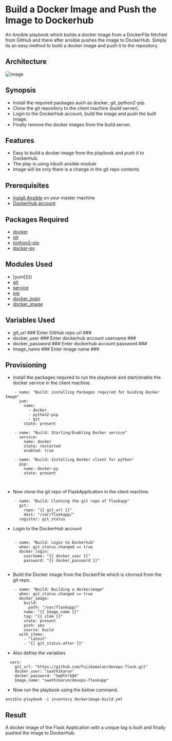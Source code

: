 # Build a Docker Image and Push the Image to Dockerhub

An Ansible playbook which builds a docker image from a DockerFile fetched from GitHub and there after ansible pushes the image to DockerHub. Simply its an easy method to build a docker image and push it to the repository.

## Architecture

![image](https://user-images.githubusercontent.com/94472101/149037381-ca31ba23-55af-4c8f-8ebd-d5d21f069ca6.png)


## Synopsis

 - Install the required packages such as docker, git, python2-pip.
 - Clone the git repository to the client machine (build server).
 - Login to the DockerHub account, build the image and push the built image.
 - Finally remove the docker images from the build server.

## Features

 - Easy to build a docker image from the playbook and push it to DockerHub.
 - The play is using inbuilt ansible module
 - Image will be only there is a change in the git repo contents

## Prerequisites
 
 - [Install Ansible](https://devopsmyway.com/how-to-install-ansible-on-amazon-linuxec2/) on your master machine
 - [DockerHub account](https://hub.docker.com/)
 
## Packages Required

 - [docker](https://docs.docker.com/engine/install/)
 - [git](https://git-scm.com/downloads)
 - [python2-pip](https://pip.pypa.io/en/stable/installation/)
 - [docker-py](https://pypi.org/project/docker-py/)

## Modules Used
 - [yum[(())
 - [git](https://docs.ansible.com/ansible/2.5/modules/git_module.html)
 - [service](https://docs.ansible.com/ansible/2.5/modules/service_module.html)
 - [pip](https://docs.ansible.com/ansible/2.4/pip_module.html)
 - [docker_login](https://docs.ansible.com/ansible/2.9/modules/docker_login_module.html)
 - [docker_image](https://docs.ansible.com/ansible/2.4/docker_image_module.html)

## Variables Used

 - git_url                                           ### Enter GitHub repo url ###
 - docker_user                                       ### Enter dockerhub account username ###
 - docker_password                                   ### Enter dockerhub account password ###
 - Image_name                                        ### Enter Image name ###
 

## Provisioning

- Install the packages required to run the playbook and start/enable the docker service in the client machine.

```
    - name: "Build: installing Packages required for buiding Docker Image"
      yum:
        name:
          - docker
          - python2-pip
          - git
        state: present
     
    - name: "Build: Starting/Enabling Docker service"
      service:
        name: docker
        state: restarted
        enabled: true
        
    - name: "Build: Installing Docker client for python"
      pip:
        name: docker-py
        state: present

        
```

- Now clone the git repo of FlaskApplication in the client machine.

```
    - name: "Build: Clonning the git repo of flaskapp"
      git:
        repo: "{{ git_url }}"
        dest: "/var/flaskapp/"
      register: git_status

```

- Login to the DockerHub account

```

    - name: "Build: Login to Dockerhub"
      when: git_status.changed == true
      docker_login:
        username: "{{ docker_user }}"
        password: "{{ docker_password }}"
        
```
- Build the Docker image from the DockerFile which is clonned from the git repo.

```
    - name: "Build: Building a dockerimage"
      when: git_status.changed == true
      docker_image:
        build:
          path: "/var/flaskapp/"
        name: "{{ Image_name }}"
        tag: "{{ item }}"
        state: present
        push: yes
        source: build
      with_items:    
        - "latest"
        - "{{ git_status.after }}"

```

- Also define the variables 

```
  vars:
    git_url: "https://github.com/Fujikomalan/devops-flask.git"
    docker_user: "swathikarun"
    docker_password: "Sw@th!k@4"
    Image_name: "swathikarun/devops-flaskapp"
```

- Now run the playbook using the below command.

```
ansible-playbook -i inventory dockerimage-build.yml
```

## Result

A docker image of the Flask Application with a unique tag is built and finally pushed the image to DockerHub.
